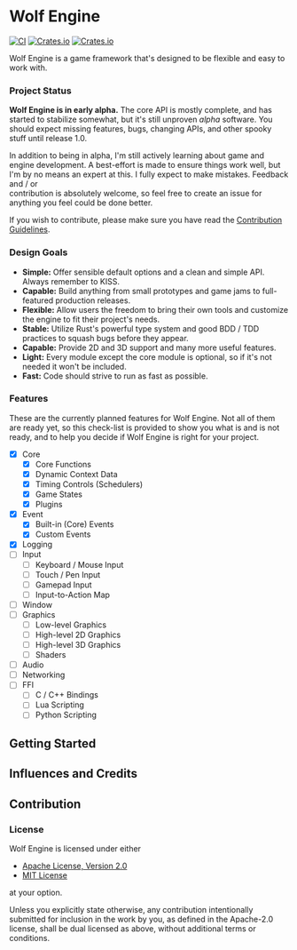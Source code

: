 # Wolf Engine
[![CI](https://github.com/AlexiWolf/wolf_engine/actions/workflows/ci.yml/badge.svg)](https://github.com/AlexiWolf/wolf_engine/actions/workflows/ci.yml)
[![Crates.io](https://img.shields.io/crates/l/wolf_engine)](https://github.com/AlexiWolf/wolf_engine#license)
[![Crates.io](https://img.shields.io/crates/v/wolf_engine)](https://crates.io/crates/wolf_engine)

Wolf Engine is a game framework that's designed to be flexible and easy to work with.

### Project Status

**Wolf Engine is in early alpha.**  The core API is mostly complete, and has started to stabilize somewhat, but it's 
still unproven *alpha* software.  You should expect missing features, bugs, changing APIs, and other spooky stuff until 
release 1.0.

In addition to being in alpha, I'm still actively learning about game and engine development.  A best-effort is made to 
ensure things work well, but I'm by no means an expert at this. I fully expect to make mistakes.  Feedback and / or  
contribution is absolutely welcome, so feel free to create an issue for anything you feel could be done better.

If you wish to contribute, please make sure you have read the [Contribution Guidelines](#Contribution).

### Design Goals

- **Simple:** Offer sensible default options and a clean and simple API.  Always remember to KISS.
- **Capable:** Build anything from small prototypes and game jams to full-featured production releases.
- **Flexible:** Allow users the freedom to bring their own tools and customize the engine to fit their project's needs.
- **Stable:** Utilize Rust's powerful type system and good BDD / TDD practices to squash bugs before they appear.
- **Capable:** Provide 2D and 3D support and many more useful features.
- **Light:** Every module except the core module is optional, so if it's not needed it won't be included.
- **Fast:** Code should strive to run as fast as possible.

### Features

These are the currently planned features for Wolf Engine.  Not all of them are ready yet, so this check-list is 
provided to show you what is and is not ready, and to help you decide if Wolf Engine is right for your project.  

- [x] Core 
  - [x] Core Functions
  - [x] Dynamic Context Data
  - [x] Timing Controls (Schedulers)
  - [x] Game States
  - [x] Plugins
- [x] Event
  - [x] Built-in (Core) Events
  - [x] Custom Events
- [x] Logging
- [ ] Input 
  - [ ] Keyboard / Mouse Input
  - [ ] Touch / Pen Input
  - [ ] Gamepad Input
  - [ ] Input-to-Action Map
- [ ] Window 
- [ ] Graphics
  - [ ] Low-level Graphics
  - [ ] High-level 2D Graphics
  - [ ] High-level 3D Graphics
  - [ ] Shaders
- [ ] Audio
- [ ] Networking
- [ ] FFI
  - [ ] C / C++ Bindings
  - [ ] Lua Scripting
  - [ ] Python Scripting 

## Getting Started

## Influences and Credits

## Contribution

### License

Wolf Engine is licensed under either

- [Apache License, Version 2.0](LICENSE-APACHE)
- [MIT License](LICENSE-MIT)

at your option.

Unless you explicitly state otherwise, any contribution intentionally submitted for inclusion in the work by you, as 
defined in the Apache-2.0 license, shall be dual licensed as above, without additional terms or conditions.

